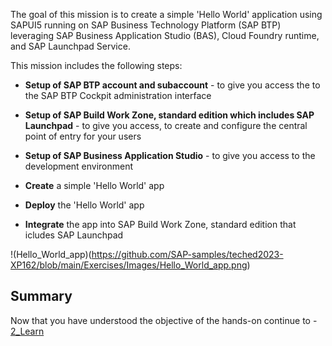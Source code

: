 The goal of this mission is to create a simple 'Hello World' application using SAPUI5 running on SAP Business Technology Platform (SAP BTP) leveraging SAP Business Application Studio (BAS), Cloud Foundry runtime, and SAP Launchpad Service.

This mission includes the following steps:

+ **Setup of SAP BTP account and subaccount** - to give you access the to the SAP BTP Cockpit administration interface

+ **Setup of SAP Build Work Zone, standard edition which includes SAP Launchpad** - to give you access, to create and configure the central point of entry for your users

+ **Setup of SAP Business Application Studio** - to give you access to the development environment

+ **Create** a simple 'Hello World' app

+ **Deploy** the 'Hello World' app

+ **Integrate** the app into SAP Build Work Zone, standard edition that icludes SAP Launchpad

!(Hello_World_app)(https://github.com/SAP-samples/teched2023-XP162/blob/main/Exercises/Images/Hello_World_app.png)

## Summary

Now that you have understood the objective of the hands-on continue to - [2_Learn](https://github.com/SAP-samples/teched2023-XP162/blob/main/Exercises/1_Discover/2_Learn.md)
